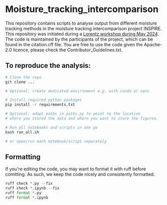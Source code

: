 # Moisture_tracking_intercomparison

This repository contains scripts to analyse output from different moisture tracking methods in the moisture tracking intercomparison project INSPIRE. This repository was initiated during a [Lorentz workshop during May 2024](https://www.lorentzcenter.nl/moisture-tracking-intercomparison-time-to-address-the-uncertainty.html). The code is maintained by the participants of the project, which can be found in the citation.cff file. You are free to use the code given the Apache-2.0 licence, please check the Contributor_Guidelines.txt. 

## To reproduce the analysis:

```sh
# Clone the repo
git clone ...

# Optional: create dedicated environment e.g. with conda or venv

# Install required python packages
pip install -r requirements.txt

# Optional: adapt paths in paths.py to point to the location 
# where you stored the data and where you want to store the figures.

# Run all notebooks and scripts in one go
bash run_all.sh

# or open/run each notebook/script separately
```

## Formatting

If you're editing the code, you may want to format it with ruff before comitting. As such, we keep the code nicely and consistently formatted.

```py
ruff check *.py --fix
ruff check *.ipynb --fix
ruff format *.py
ruff format *.ipynb
```
